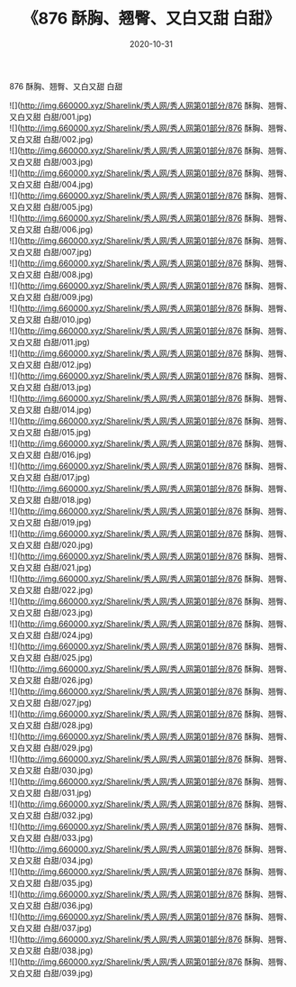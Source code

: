 ﻿---
layout: post
title:  《876 酥胸、翘臀、又白又甜 白甜》
date:   2020-10-31
img: http://img.660000.xyz/Sharelink/秀人网/秀人网第01部分/876 酥胸、翘臀、又白又甜 白甜/000.jpg
categories: [美女, 清纯, 唯美]
---

876 酥胸、翘臀、又白又甜 白甜

  ![](http://img.660000.xyz/Sharelink/秀人网/秀人网第01部分/876 酥胸、翘臀、又白又甜 白甜/001.jpg) <br> ![](http://img.660000.xyz/Sharelink/秀人网/秀人网第01部分/876 酥胸、翘臀、又白又甜 白甜/002.jpg) <br> ![](http://img.660000.xyz/Sharelink/秀人网/秀人网第01部分/876 酥胸、翘臀、又白又甜 白甜/003.jpg) <br> ![](http://img.660000.xyz/Sharelink/秀人网/秀人网第01部分/876 酥胸、翘臀、又白又甜 白甜/004.jpg) <br> ![](http://img.660000.xyz/Sharelink/秀人网/秀人网第01部分/876 酥胸、翘臀、又白又甜 白甜/005.jpg) <br> ![](http://img.660000.xyz/Sharelink/秀人网/秀人网第01部分/876 酥胸、翘臀、又白又甜 白甜/006.jpg) <br> ![](http://img.660000.xyz/Sharelink/秀人网/秀人网第01部分/876 酥胸、翘臀、又白又甜 白甜/007.jpg) <br> ![](http://img.660000.xyz/Sharelink/秀人网/秀人网第01部分/876 酥胸、翘臀、又白又甜 白甜/008.jpg) <br> ![](http://img.660000.xyz/Sharelink/秀人网/秀人网第01部分/876 酥胸、翘臀、又白又甜 白甜/009.jpg) <br> ![](http://img.660000.xyz/Sharelink/秀人网/秀人网第01部分/876 酥胸、翘臀、又白又甜 白甜/010.jpg) <br> ![](http://img.660000.xyz/Sharelink/秀人网/秀人网第01部分/876 酥胸、翘臀、又白又甜 白甜/011.jpg) <br> ![](http://img.660000.xyz/Sharelink/秀人网/秀人网第01部分/876 酥胸、翘臀、又白又甜 白甜/012.jpg) <br> ![](http://img.660000.xyz/Sharelink/秀人网/秀人网第01部分/876 酥胸、翘臀、又白又甜 白甜/013.jpg) <br> ![](http://img.660000.xyz/Sharelink/秀人网/秀人网第01部分/876 酥胸、翘臀、又白又甜 白甜/014.jpg) <br> ![](http://img.660000.xyz/Sharelink/秀人网/秀人网第01部分/876 酥胸、翘臀、又白又甜 白甜/015.jpg) <br> ![](http://img.660000.xyz/Sharelink/秀人网/秀人网第01部分/876 酥胸、翘臀、又白又甜 白甜/016.jpg) <br> ![](http://img.660000.xyz/Sharelink/秀人网/秀人网第01部分/876 酥胸、翘臀、又白又甜 白甜/017.jpg) <br> ![](http://img.660000.xyz/Sharelink/秀人网/秀人网第01部分/876 酥胸、翘臀、又白又甜 白甜/018.jpg) <br> ![](http://img.660000.xyz/Sharelink/秀人网/秀人网第01部分/876 酥胸、翘臀、又白又甜 白甜/019.jpg) <br> ![](http://img.660000.xyz/Sharelink/秀人网/秀人网第01部分/876 酥胸、翘臀、又白又甜 白甜/020.jpg) <br> ![](http://img.660000.xyz/Sharelink/秀人网/秀人网第01部分/876 酥胸、翘臀、又白又甜 白甜/021.jpg) <br> ![](http://img.660000.xyz/Sharelink/秀人网/秀人网第01部分/876 酥胸、翘臀、又白又甜 白甜/022.jpg) <br> ![](http://img.660000.xyz/Sharelink/秀人网/秀人网第01部分/876 酥胸、翘臀、又白又甜 白甜/023.jpg) <br> ![](http://img.660000.xyz/Sharelink/秀人网/秀人网第01部分/876 酥胸、翘臀、又白又甜 白甜/024.jpg) <br> ![](http://img.660000.xyz/Sharelink/秀人网/秀人网第01部分/876 酥胸、翘臀、又白又甜 白甜/025.jpg) <br> ![](http://img.660000.xyz/Sharelink/秀人网/秀人网第01部分/876 酥胸、翘臀、又白又甜 白甜/026.jpg) <br> ![](http://img.660000.xyz/Sharelink/秀人网/秀人网第01部分/876 酥胸、翘臀、又白又甜 白甜/027.jpg) <br> ![](http://img.660000.xyz/Sharelink/秀人网/秀人网第01部分/876 酥胸、翘臀、又白又甜 白甜/028.jpg) <br> ![](http://img.660000.xyz/Sharelink/秀人网/秀人网第01部分/876 酥胸、翘臀、又白又甜 白甜/029.jpg) <br> ![](http://img.660000.xyz/Sharelink/秀人网/秀人网第01部分/876 酥胸、翘臀、又白又甜 白甜/030.jpg) <br> ![](http://img.660000.xyz/Sharelink/秀人网/秀人网第01部分/876 酥胸、翘臀、又白又甜 白甜/031.jpg) <br> ![](http://img.660000.xyz/Sharelink/秀人网/秀人网第01部分/876 酥胸、翘臀、又白又甜 白甜/032.jpg) <br> ![](http://img.660000.xyz/Sharelink/秀人网/秀人网第01部分/876 酥胸、翘臀、又白又甜 白甜/033.jpg) <br> ![](http://img.660000.xyz/Sharelink/秀人网/秀人网第01部分/876 酥胸、翘臀、又白又甜 白甜/034.jpg) <br> ![](http://img.660000.xyz/Sharelink/秀人网/秀人网第01部分/876 酥胸、翘臀、又白又甜 白甜/035.jpg) <br> ![](http://img.660000.xyz/Sharelink/秀人网/秀人网第01部分/876 酥胸、翘臀、又白又甜 白甜/036.jpg) <br> ![](http://img.660000.xyz/Sharelink/秀人网/秀人网第01部分/876 酥胸、翘臀、又白又甜 白甜/037.jpg) <br> ![](http://img.660000.xyz/Sharelink/秀人网/秀人网第01部分/876 酥胸、翘臀、又白又甜 白甜/038.jpg) <br> ![](http://img.660000.xyz/Sharelink/秀人网/秀人网第01部分/876 酥胸、翘臀、又白又甜 白甜/039.jpg) <br>